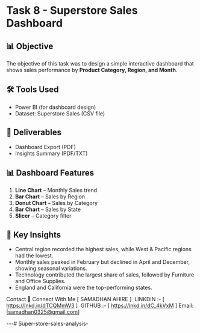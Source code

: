 # Task 8 - Superstore Sales Dashboard

## 📊 Objective
The objective of this task was to design a simple interactive dashboard that shows sales performance by **Product Category, Region, and Month**.

## 🛠 Tools Used
- Power BI (for dashboard design)
- Dataset: Superstore Sales (CSV file)

## 📂 Deliverables
- Dashboard Export (PDF)
- Insights Summary (PDF/TXT)

## 📊 Dashboard Features
1. **Line Chart** – Monthly Sales trend  
2. **Bar Chart** – Sales by Region  
3. **Donut Chart** – Sales by Category  
4. **Bar Chart** – Sales by State  
5. **Slicer** – Category filter  

## 📝 Key Insights
- Central region recorded the highest sales, while West & Pacific regions had the lowest.  
- Monthly sales peaked in February but declined in April and December, showing seasonal variations.  
- Technology contributed the largest share of sales, followed by Furniture and Office Supplies.  
- England and California were the top-performing states.  

 Contact
🔗 Connect With Me [ SAMADHAN AHIRE ]
 LINKDIN :- [ https://lnkd.in/dTCQMmW3 ]
 GITHUB :- [ https://lnkd.in/dC_4kVxM ]
Email: [samadhan0325@gmail.com]

---# Super-store-sales-analysis-

